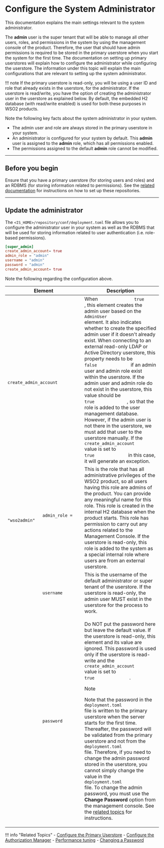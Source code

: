# Configure the System Administrator

This documentation explains the main settings relevant to the system
administrator.

The **admin** user is the super tenant that will be able to manage all
other users, roles, and permissions in the system by using the management
console of the product. Therefore, the user that should have admin
permissions is required to be stored in the primary userstore when you
start the system for the first time. The documentation on setting up
primary userstores will explain how to configure the administrator
while configuring the userstore. The information under this topic will
explain the main configurations that are relevant to setting up the
system administrator.

!!! note
    If the primary userstore is read-only, you will be using a user ID and
    role that already exists in the userstore, for the administrator. If
    the userstore is read/write, you have the option of creating the
    administrator user in the userstore as explained below. By default, the
    embedded H2 database (with read/write enabled) is used for both these
    purposes in WSO2 products.
    

Note the following key facts about the system administrator in your
system.

-   The admin user and role are always stored in the primary userstore
    in your system.
-   An administrator is configured for your system by default. This
    **admin** user is assigned to the **admin** role, which has all
    permissions enabled.
-   The permissions assigned to the default **admin** role cannot be
    modified.

---

## Before you begin

Ensure that you have a primary userstore (for storing users and roles)
and an RDBMS (for storing information related to permissions). See the
[related
documentation](#related-topics) for
instructions on how to set up these repositories.

---

## Update the administrator

The `<IS_HOME>/repository/conf/deployment.toml` file allows you to configure the administrator user in your system as well as
the RDBMS that will be used for storing information related to user
authentication (i.e. role-based permissions).

``` toml
[super_admin]
create_admin_account= true
admin_role = "admin"
username = "admin"
password = "admin"
create_admin_account= true
```

Note the following regarding the configuration above.

<table>
<colgroup>
<col style="width: 50%" />
<col style="width: 50%" />
</colgroup>
<thead>
<tr class="header">
<th>Element</th>
<th>Description</th>
</tr>
</thead>
<tbody>
<tr class="odd">
<td><code>              create_admin_account             </code></td>
<td>When <code>              true             </code>, this element creates the admin user based on the <code>              AdminUser             </code> element. It also indicates whether to create the specified admin user if it doesn't already exist. When connecting to an external read-only LDAP or Active Directory userstore, this property needs to be <code>              false             </code> if an admin user and admin role exist within the userstore. If the admin user and admin role do not exist in the userstore, this value should be <code>              true             </code>, so that the role is added to the user management database. However, if the admin user is not there in the userstore, we must add that user to the userstore manually. If the <code>              create_admin_account             </code> value is set to <code>              true             </code> in this case, it will generate an exception.</td>
</tr>
<tr class="even">
<td><code>              admin_role = "wso2admin"            </code></td>
<td>This is the role that has all administrative privileges of the WSO2 product, so all users having this role are admins of the product. You can provide any meaningful name for this role. This role is created in the internal H2 database when the product starts. This role has permission to carry out any actions related to the Management Console. If the userstore is read-only, this role is added to the system as a special internal role where users are from an external userstore.</td>
</tr>
<tr class="even">
<td><code>              username          </code></td>
<td>This is the username of the default administrator or super tenant of the userstore. If the userstore is read-only, the admin user MUST exist in the userstore for the process to work.</td>
</tr>
<tr class="odd">
<td><code>              password             </code></td>
<td><p>Do NOT put the password here but leave the default value. If the userstore is read-only, this element and its value are ignored. This password is used only if the userstore is read-write and the <code>            create_admin_account           </code> value is set to <code>               true              </code>.</p>
<div class="admonition note">
<p class="admonition-title">Note</p>
    <p>Note that the password in the <code>               deployment.toml              </code> file is written to the primary userstore when the server starts for the first time. Thereafter, the password will be validated from the primary userstore and not from the <code>               deployment.toml             </code> file. Therefore, if you need to change the admin password stored in the userstore, you cannot simply change the value in the <code>               deployment.toml             </code> file. To change the admin password, you must use the <strong>Change Password</strong> option from the management console. See the <a href="#related-topics">related topics</a> for instructions.
    </p></div></td>
</tr>
</tbody>
</table>

<a name="related-topics"></a>

!!! info "Related Topics"
    -   [Configure the Primary Userstore](../../../deploy/configure-the-primary-user-store)
    -   [Configure the Authorization Manager](../../../deploy/configure-the-authorization-manager)
    -   [Performance tuning](../../..deploy/performance/performance-tuning-recommendations)
    -   [Changing a Password](../../../guides/identity-lifecycles/manage-user-overview/)
